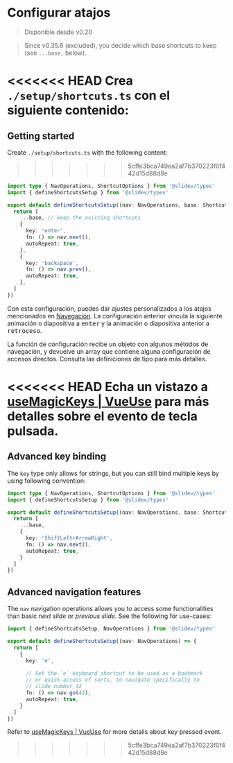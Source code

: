 # Configurar atajos

> Disponible desde v0.20

> Since v0.35.6 (excluded), you decide which base shortcuts to keep (see `...base,` below).

<Environment type="client" />

<<<<<<< HEAD
Crea `./setup/shortcuts.ts` con el siguiente contenido:
=======
## Getting started

Create `./setup/shortcuts.ts` with the following content:
>>>>>>> 5cffe3bca749ea2af7b370223f0f442d15d88d8e

```ts
import type { NavOperations, ShortcutOptions } from '@slidev/types'
import { defineShortcutsSetup } from '@slidev/types'

export default defineShortcutsSetup((nav: NavOperations, base: ShortcutOptions[]) => {
  return [
    ...base, // keep the existing shortcuts
    {
      key: 'enter',
      fn: () => nav.next(),
      autoRepeat: true,
    },
    {
      key: 'backspace',
      fn: () => nav.prev(),
      autoRepeat: true,
    },
  ]
})
```

Con esta configuración, puedes dar ajustes personalizados a los atajos mencionados en [Navegación](/guide/navigation#navigation-bar). La configuración anterior vincula la siguiente animación o diapositiva a <kbd>enter</kbd> y la animación o diapositiva anterior a <kbd>retroceso</kbd>.

La función de configuración recibe un objeto con algunos métodos de navegación, y devuelve un array que contiene alguna configuración de accesos directos. Consulta las definiciones de tipo para más detalles.

<<<<<<< HEAD
Echa un vistazo a [useMagicKeys | VueUse](https://vueuse.org/core/useMagicKeys/) para más detalles sobre el evento de tecla pulsada.
=======
## Advanced key binding

The `key` type only allows for strings, but you can still bind multiple keys by using following convention:

```ts
import type { NavOperations, ShortcutOptions } from '@slidev/types'
import { defineShortcutsSetup } from '@slidev/types'

export default defineShortcutsSetup((nav: NavOperations, base: ShortcutOptions[]) => {
  return [
    ...base,
    {
      key: 'ShiftLeft+ArrowRight',
      fn: () => nav.next(),
      autoRepeat: true,
    }
  ]
})
```

## Advanced navigation features

The `nav` navigation operations allows you to access some functionalities than basic _next slide_ or _previous slide_. See the following for use-cases:

```ts
import { defineShortcutsSetup, NavOperations } from '@slidev/types'

export default defineShortcutsSetup((nav: NavOperations) => {
  return [
    {
      key: 'e',
      
      // Set the `e` keyboard shortcut to be used as a bookmark
      // or quick-access of sorts, to navigate specifically to
      // slide number 42
      fn: () => nav.go(42),
      autoRepeat: true,
    }
  ]
})
```

Refer to [useMagicKeys | VueUse](https://vueuse.org/core/useMagicKeys/) for more details about key pressed event.
>>>>>>> 5cffe3bca749ea2af7b370223f0f442d15d88d8e
